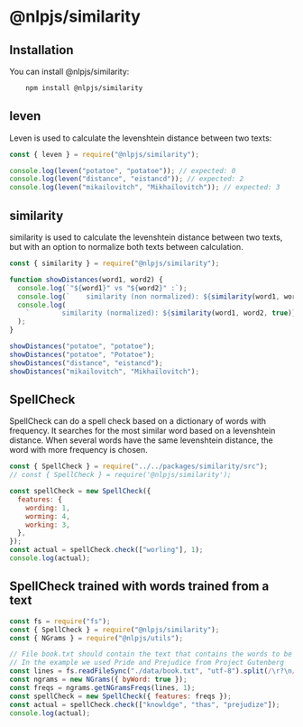 # @nlpjs/similarity

## Installation

You can install @nlpjs/similarity:

```bash
    npm install @nlpjs/similarity
```

## leven

Leven is used to calculate the levenshtein distance between two texts:

```javascript
const { leven } = require("@nlpjs/similarity");

console.log(leven("potatoe", "potatoe")); // expected: 0
console.log(leven("distance", "eistancd")); // expected: 2
console.log(leven("mikailovitch", "Mikhaïlovitch")); // expected: 3
```

## similarity

similarity is used to calculate the levenshtein distance between two texts, but with an option to normalize both texts between calculation.

```javascript
const { similarity } = require("@nlpjs/similarity");

function showDistances(word1, word2) {
  console.log(`"${word1}" vs "${word2}" :`);
  console.log(`    similarity (non normalized): ${similarity(word1, word2)}`);
  console.log(
    `        similarity (normalized): ${similarity(word1, word2, true)}`
  );
}

showDistances("potatoe", "potatoe");
showDistances("potatoe", "Potatoe");
showDistances("distance", "eistancd");
showDistances("mikailovitch", "Mikhaïlovitch");
```

## SpellCheck

SpellCheck can do a spell check based on a dictionary of words with frequency.
It searches for the most similar word based on a levenshtein distance. When several words have the same levenshtein distance, the word with more frequency is chosen.

```javascript
const { SpellCheck } = require("../../packages/similarity/src");
// const { SpellCheck } = require('@nlpjs/similarity');

const spellCheck = new SpellCheck({
  features: {
    wording: 1,
    worming: 4,
    working: 3,
  },
});
const actual = spellCheck.check(["worling"], 1);
console.log(actual);
```

## SpellCheck trained with words trained from a text

```javascript
const fs = require("fs");
const { SpellCheck } = require("@nlpjs/similarity");
const { NGrams } = require("@nlpjs/utils");

// File book.txt should contain the text that contains the words to be learnt.
// In the example we used Pride and Prejudice from Project Gutenberg
const lines = fs.readFileSync("./data/book.txt", "utf-8").split(/\r?\n/);
const ngrams = new NGrams({ byWord: true });
const freqs = ngrams.getNGramsFreqs(lines, 1);
const spellCheck = new SpellCheck({ features: freqs });
const actual = spellCheck.check(["knowldge", "thas", "prejudize"]);
console.log(actual);
```
